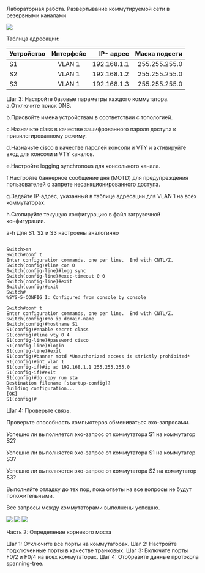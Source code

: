 Лабораторная работа. Развертывание коммутируемой сети в резервными каналами

![](http://joxi.ru/v29zxn8HRyq35A.jpg)


Таблица адресации:

 | Устройство | Интерфейс | IP- адрес | Маска подсети | 
 | ------------- |:------------------:| -----:|-----:|
 | S1 | VLAN 1 | 192.168.1.1 | 255.255.255.0 | 
 | S2 | VLAN 1 | 192.168.1.2 |255.255.255.0|
 | S3 | VLAN 1 | 192.168.1.3 |255.255.255.0|


Шаг 3: Настройте базовые параметры каждого коммутатора.
a.Отключите поиск DNS.

b.Присвойте имена устройствам в соответствии с топологией.

c.Назначьте class в качестве зашифрованного пароля доступа к привилегированному режиму.

d.Назначьте cisco в качестве паролей консоли и VTY и активируйте вход для консоли и VTY
каналов.

e.Настройте logging synchronous для консольного канала.

f.Настройте баннерное сообщение дня (MOTD) для предупреждения пользователей о запрете
несанкционированного доступа.

g.Задайте IP-адрес, указанный в таблице адресации для VLAN 1 на всех коммутаторах.

h.Скопируйте текущую конфигурацию в файл загрузочной конфигурации.

a-h Для S1. S2 и S3 настроены аналогично 


```

Switch>en
Switch#conf t
Enter configuration commands, one per line.  End with CNTL/Z.
Switch(config)#line con 0
Switch(config-line)#logg sync
Switch(config-line)#exec-timeout 0 0
Switch(config-line)#exit
Switch(config)#exit
Switch#
%SYS-5-CONFIG_I: Configured from console by console

Switch#conf t
Enter configuration commands, one per line.  End with CNTL/Z.
Switch(config)#no ip domain-name
Switch(config)#hostname S1
S1(config)#enable secret class
S1(config)#line vty 0 4
S1(config-line)#password cisco
S1(config-line)#login
S1(config-line)#exit
S1(config)#banner motd *Unauthorized access is strictly prohibited*
S1(config)#int vlan 1
S1(config-if)#ip ad 192.168.1.1 255.255.255.0
S1(config-if)#exit
S1(config)#do copy run sta
Destination filename [startup-config]? 
Building configuration...
[OK]
S1(config)#

```

Шаг 4: Проверьте связь.

Проверьте способность компьютеров обмениваться эхо-запросами.

Успешно ли выполняется эхо-запрос от коммутатора S1 на коммутатор S2?

Успешно ли выполняется эхо-запрос от коммутатора S1 на коммутатор S3?

Успешно ли выполняется эхо-запрос от коммутатора S2 на коммутатор S3?

Выполняйте отладку до тех пор, пока ответы на все вопросы не будут положительными.

Все запросы между коммутаторами выполнены успешно.

![](http://joxi.ru/DmB5Q0jUgMYXgr.jpg)
![](http://joxi.ru/L21qKdOUzbxXB2.jpg)
![](http://joxi.ru/v29zxn8HRowE0A.jpg)

Часть 2: Определение корневого моста

Шаг 1:
Отключите все порты на коммутаторах.
Шаг 2:
Настройте подключенные порты в качестве транковых.
Шаг 3:
Включите порты F0/2 и F0/4 на всех коммутаторах.
Шаг 4:
Отобразите данные протокола spanning-tree.
```
```
```
```
```
```
```
```
```
```
```
```
```
```
```
```

![]()
![]()
![]()
![]()
![]()
![]()
![]()
![]()
![]()

